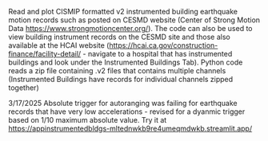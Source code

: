 Read and plot CISMIP formatted v2 instrumented building earthquake motion records such as posted on CESMD website (Center of Strong Motion Data https://www.strongmotioncenter.org/). The code can also be used to view building instrument records on the CESMD site and those also available at the HCAI website (https://hcai.ca.gov/construction-finance/facility-detail/ - navigate to a hospital that has instrumented buildings and look under the Instrumented Buildings Tab). Python code reads a zip file containing .v2 files that contains multiple channels (Instrumented Buildings have records for individual channels zipped together)

3/17/2025 Absolute trigger for autoranging was failing for earthquake records that have very low accelerations - revised for a dyanmic trigger based on 1/10 maximum absolute value.
Try it at https://appinstrumentedbldgs-mltednwkb9re4umeqmdwkb.streamlit.app/
